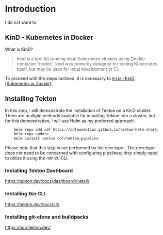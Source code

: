 # Introduction

I do not want to 

## KinD - Kubernetes in Docker

What is KinD?

> kind is a tool for running local Kubernetes clusters using Docker container “nodes”.
> kind was primarily designed for testing Kubernetes itself, but may be used for local development or CI.

To proceed with the steps outlined, it is necessary to [install KinD (Kubernetes in Docker)](https://kind.sigs.k8s.io/docs/user/quick-start/#installation).

## Installing Tekton

In this step, I will demonstrate the installation of Tekton on a KinD cluster. There are multiple methods available for installing Tekton into a cluster, but for this demonstration, I will use Helm as my preferred approach.

```sh
    helm repo add cdf https://cdfoundation.github.io/tekton-helm-chart/
    helm repo update
    helm install tekton cdf/tekton-pipeline
```

Please note that this step is not performed by the developer. The developer does not need to be concerned with configuring pipelines; they simply need to utilize it using the minictl CLI.

### Installing Tekton Dashboard

https://tekton.dev/docs/dashboard/install/

### Installing tkn CLI

https://tekton.dev/docs/cli/

### Installing git-clone and buildpacks

https://hub.tekton.dev/